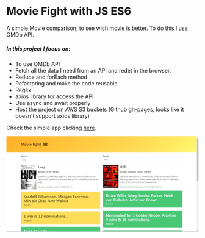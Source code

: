 # Movie Fight with JS ES6

A simple Movie comparison, to see wich movie is better. To do this I use OMDb API. 

##### In this project I focus on:
* To use OMDb API
* Fetch all the data I need from an API and redet in the browser. 
* Reduce and forEach method
* Refactoring and make the code reusable
* Regex
* axios library for access the API
* Use async and await properly
* Host the project on AWS S3 buckets (Github gh-pages, looks like it doesn't support axios library)

Check the simple app clicking [here](http://moviefightapp.s3-website-us-east-1.amazonaws.com/).


![](moviefight.JPG)
